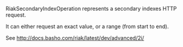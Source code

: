 RiakSecondaryIndexOperation represents a secondary indexes HTTP request.

It can either request an exact value, or a range (from start to end).

See http://docs.basho.com/riak/latest/dev/advanced/2i/